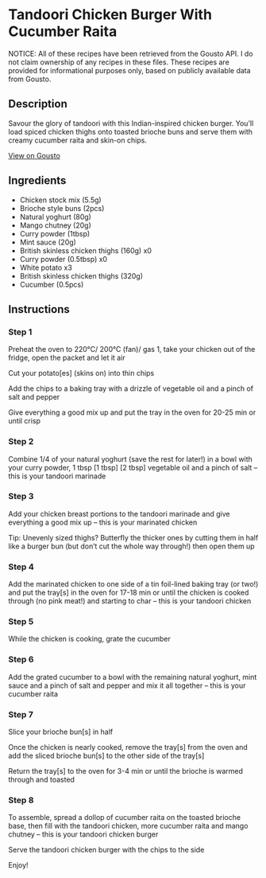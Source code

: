 # Tandoori Chicken Burger With Cucumber Raita

NOTICE: All of these recipes have been retrieved from the Gousto API. I do not claim ownership of any recipes in these files. These recipes are provided for informational purposes only, based on publicly available data from Gousto.

## Description

Savour the glory of tandoori with this Indian-inspired chicken burger. You’ll load spiced chicken thighs onto toasted brioche buns and serve them with creamy cucumber raita and skin-on chips.

[View on Gousto](https://www.gousto.co.uk/recipes/cookbook/tandoori-chicken-burger-with-cucumber-raita)

## Ingredients

- Chicken stock mix (5.5g)
- Brioche style buns (2pcs)
- Natural yoghurt (80g)
- Mango chutney (20g)
- Curry powder (1tbsp)
- Mint sauce (20g)
- British skinless chicken thighs (160g) x0
- Curry powder (0.5tbsp) x0
- White potato x3
- British skinless chicken thighs (320g)
- Cucumber (0.5pcs)

## Instructions


### Step 1

Preheat the oven to 220°C/ 200°C (fan)/ gas 1, take your chicken out of the fridge, open the packet and let it air

Cut your potato[es] (skins on) into thin chips

Add the chips to a baking tray with a drizzle of vegetable oil and a pinch of salt and pepper

Give everything a good mix up and put the tray in the oven for 20-25 min or until crisp

### Step 2

Combine 1/4 of your natural yoghurt (save the rest for later!) in a bowl with your curry powder, 1 tbsp <span class="text-purple">[1 tbsp]</span> <span class="text-danger">[2 tbsp]</span> vegetable oil and a pinch of salt – this is your tandoori marinade

### Step 3

Add your chicken breast portions to the tandoori marinade and give everything a good mix up – this is your marinated chicken

Tip: Unevenly sized thighs? Butterfly the thicker ones by cutting them in half like a burger bun (but don’t cut the whole way through!) then open them up

### Step 4

Add the marinated chicken to one side of a tin foil-lined baking tray (or two!) and put the tray[s] in the oven for 17-18 min or until the chicken is cooked through (no pink meat!) and starting to char – this is your tandoori chicken

### Step 5

While the chicken is cooking, grate the cucumber

### Step 6

Add the grated cucumber to a bowl with the remaining natural yoghurt, mint sauce and a pinch of salt and pepper and mix it all together – this is your cucumber raita

### Step 7

Slice your brioche bun[s] in half

Once the chicken is nearly cooked, remove the tray[s] from the oven and add the sliced brioche bun[s] to the other side of the tray[s]

Return the tray[s] to the oven for 3-4 min or until the brioche is warmed through and toasted

### Step 8

To assemble, spread a dollop of cucumber raita on the toasted brioche base, then fill with the tandoori chicken, more cucumber raita and mango chutney – this is your tandoori chicken burger

Serve the tandoori chicken burger with the chips to the side

Enjoy!

